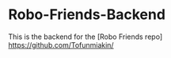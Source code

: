 # Robo-Friends-Backend

This is the backend for the [Robo Friends repo] https://github.com/Tofunmiakin/
